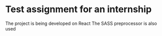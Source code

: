 # Test assignment for an internship

The project is being developed on React
The SASS preprocessor is also used


